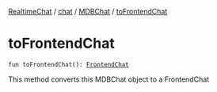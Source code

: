 [RealtimeChat](../../index.md) / [chat](../index.md) / [MDBChat](index.md) / [toFrontendChat](./to-frontend-chat.md)

# toFrontendChat

`fun toFrontendChat(): `[`FrontendChat`](../-frontend-chat/index.md)

This method converts this MDBChat object to a FrontendChat

